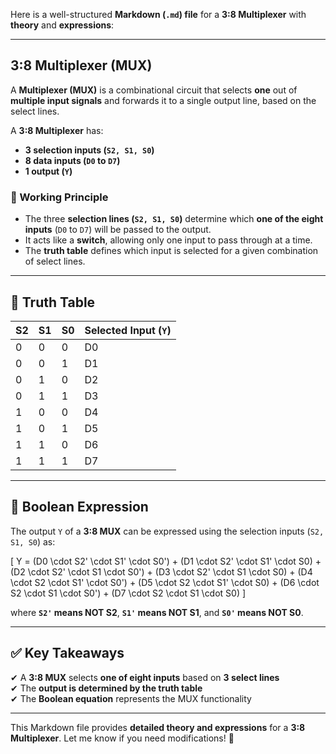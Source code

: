 Here is a well-structured **Markdown (`.md`) file** for a **3:8 Multiplexer** with **theory** and **expressions**:

---

## **3:8 Multiplexer (MUX)**
A **Multiplexer (MUX)** is a combinational circuit that selects **one** out of **multiple input signals** and forwards it to a single output line, based on the select lines.

A **3:8 Multiplexer** has:
- **3 selection inputs (`S2, S1, S0`)**
- **8 data inputs (`D0` to `D7`)**
- **1 output (`Y`)**

### **📌 Working Principle**
- The three **selection lines (`S2, S1, S0`)** determine which **one of the eight inputs** (`D0` to `D7`) will be passed to the output.
- It acts like a **switch**, allowing only one input to pass through at a time.
- The **truth table** defines which input is selected for a given combination of select lines.

---

## **📝 Truth Table**
| **S2** | **S1** | **S0** | **Selected Input (`Y`)** |
|--------|--------|--------|--------------------------|
| 0      | 0      | 0      | D0                       |
| 0      | 0      | 1      | D1                       |
| 0      | 1      | 0      | D2                       |
| 0      | 1      | 1      | D3                       |
| 1      | 0      | 0      | D4                       |
| 1      | 0      | 1      | D5                       |
| 1      | 1      | 0      | D6                       |
| 1      | 1      | 1      | D7                       |

---

## **🔢 Boolean Expression**
The output `Y` of a **3:8 MUX** can be expressed using the selection inputs (`S2, S1, S0`) as:

\[
Y = (D0 \cdot S2' \cdot S1' \cdot S0') +
    (D1 \cdot S2' \cdot S1' \cdot S0) +
    (D2 \cdot S2' \cdot S1 \cdot S0') +
    (D3 \cdot S2' \cdot S1 \cdot S0) +
    (D4 \cdot S2 \cdot S1' \cdot S0') +
    (D5 \cdot S2 \cdot S1' \cdot S0) +
    (D6 \cdot S2 \cdot S1 \cdot S0') +
    (D7 \cdot S2 \cdot S1 \cdot S0)
\]

where **`S2'` means NOT S2**, **`S1'` means NOT S1**, and **`S0'` means NOT S0**.

---

## **✅ Key Takeaways**
✔ A **3:8 MUX** selects **one of eight inputs** based on **3 select lines**  
✔ The **output is determined by the truth table**  
✔ The **Boolean equation** represents the MUX functionality  

---

This Markdown file provides **detailed theory and expressions** for a **3:8 Multiplexer**. Let me know if you need modifications! 🚀
